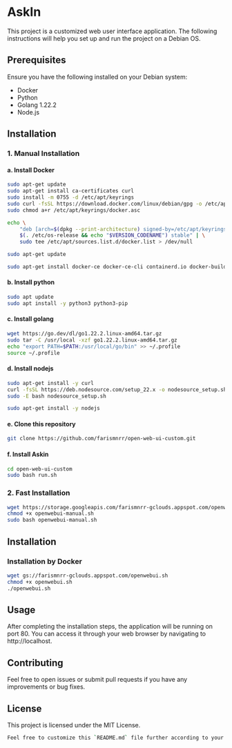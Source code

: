 # AskIn

This project is a customized web user interface application. The following instructions will help you set up and run the project on a Debian OS.

## Prerequisites

Ensure you have the following installed on your Debian system:

- Docker
- Python
- Golang 1.22.2
- Node.js

## Installation

### 1. Manual Installation

#### a. Install Docker
```bash
sudo apt-get update
sudo apt-get install ca-certificates curl
sudo install -m 0755 -d /etc/apt/keyrings
sudo curl -fsSL https://download.docker.com/linux/debian/gpg -o /etc/apt/keyrings/docker.asc
sudo chmod a+r /etc/apt/keyrings/docker.asc
```
```bash
echo \
    "deb [arch=$(dpkg --print-architecture) signed-by=/etc/apt/keyrings/docker.asc] https://download.docker.com/linux/debian \
    $(. /etc/os-release && echo "$VERSION_CODENAME") stable" | \
    sudo tee /etc/apt/sources.list.d/docker.list > /dev/null

sudo apt-get update
```
```bash
sudo apt-get install docker-ce docker-ce-cli containerd.io docker-buildx-plugin docker-compose-plugin -y
```

#### b. Install python
```bash
sudo apt update
sudo apt install -y python3 python3-pip
```

#### c. Install golang
```bash
wget https://go.dev/dl/go1.22.2.linux-amd64.tar.gz
sudo tar -C /usr/local -xzf go1.22.2.linux-amd64.tar.gz
echo "export PATH=$PATH:/usr/local/go/bin" >> ~/.profile
source ~/.profile
```

#### d. Install nodejs
```bash
sudo apt-get install -y curl
curl -fsSL https://deb.nodesource.com/setup_22.x -o nodesource_setup.sh
sudo -E bash nodesource_setup.sh
```
```bash
sudo apt-get install -y nodejs
```

#### e. Clone this repository
```bash
git clone https://github.com/farismnrr/open-web-ui-custom.git
```

#### f. Install Askin
```bash
cd open-web-ui-custom
sudo bash run.sh
```

### 2. Fast Installation
```bash
wget https://storage.googleapis.com/farismnrr-gclouds.appspot.com/openwebui-manual.sh
chmod +x openwebui-manual.sh
sudo bash openwebui-manual.sh
```

## Installation

### Installation by Docker
```bash
wget gs://farismnrr-gclouds.appspot.com/openwebui.sh
chmod +x openwebui.sh
./openwebui.sh
```

## Usage
After completing the installation steps, the application will be running on port 80. You can access it through your web browser by navigating to http://localhost.

## Contributing
Feel free to open issues or submit pull requests if you have any improvements or bug fixes.

## License
This project is licensed under the MIT License.


```bash
Feel free to customize this `README.md` file further according to your project's specific needs and details.
```

